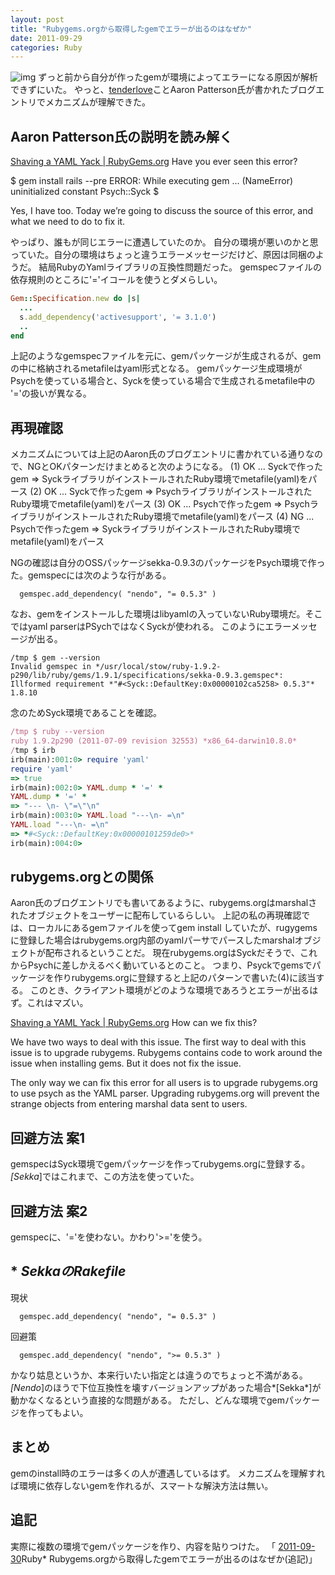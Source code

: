 ```yaml
---
layout: post
title: "Rubygems.orgから取得したgemでエラーが出るのはなぜか"
date: 2011-09-29
categories: Ruby
---
```

![img](../img/rubygems_icon_128.png)
ずっと前から自分が作ったgemが環境によってエラーになる原因が解析できずにいた。
やっと、[tenderlove](http://github.com/tenderlove)ことAaron Patterson氏が書かれたブログエントリでメカニズムが理解できた。

## Aaron Patterson氏の説明を読み解く
 [Shaving a YAML Yack | RubyGems.org](http://blog.rubygems.org/2011/08/31/shaving-the-yaml-yacc.html)
 Have you ever seen this error?
 
 $ gem install rails --pre
 ERROR:  While executing gem ... (NameError)
   uninitialized constant Psych::Syck
 $
 
 Yes, I have too. Today we’re going to discuss the source of this error, and what we
 need to do to fix it.

やっぱり、誰もが同じエラーに遭遇していたのか。
自分の環境が悪いのかと思っていた。自分の環境はちょっと違うエラーメッセージだけど、原因は同梱のようだ。
結局RubyのYamlライブラリの互換性問題だった。
gemspecファイルの依存規則のところに'='イコールを使うとダメらしい。
```ruby
Gem::Specification.new do |s|
  ...
  s.add_dependency('activesupport', '= 3.1.0')
  ..
end
```

上記のようなgemspecファイルを元に、gemパッケージが生成されるが、gemの中に格納されるmetafileはyaml形式となる。
gemパッケージ生成環境がPsychを使っている場合と、Syckを使っている場合で生成されるmetafile中の '='の扱いが異なる。

## 再現確認
メカニズムについては上記のAaron氏のブログエントリに書かれている通りなので、NGとOKパターンだけまとめると次のようになる。
 (1) OK ...   Syckで作ったgem =>  SyckライブラリがインストールされたRuby環境でmetafile(yaml)をパース
 (2) OK ...   Syckで作ったgem => PsychライブラリがインストールされたRuby環境でmetafile(yaml)をパース
 (3) OK ...  Psychで作ったgem => PsychライブラリがインストールされたRuby環境でmetafile(yaml)をパース
 (4) NG ...  Psychで作ったgem =>  SyckライブラリがインストールされたRuby環境でmetafile(yaml)をパース

NGの確認は自分のOSSパッケージsekka-0.9.3のパッケージをPsych環境で作った。gemspecには次のような行がある。
```
  gemspec.add_dependency( "nendo", "= 0.5.3" )
```

なお、gemをインストールした環境はlibyamlの入っていないRuby環境だ。そこではyaml parserはPSychではなくSyckが使われる。
このようにエラーメッセージが出る。
```
/tmp $ gem --version
Invalid gemspec in */usr/local/stow/ruby-1.9.2-p290/lib/ruby/gems/1.9.1/specifications/sekka-0.9.3.gemspec*: Illformed requirement *"#<Syck::DefaultKey:0x00000102ca5258> 0.5.3"*
1.8.10
```

念のためSyck環境であることを確認。
```ruby
/tmp $ ruby --version
ruby 1.9.2p290 (2011-07-09 revision 32553) *x86_64-darwin10.8.0*
/tmp $ irb
irb(main):001:0> require 'yaml'
require 'yaml'
=> true
irb(main):002:0> YAML.dump * '=' *
YAML.dump * '=' *
=> "--- \n- \"=\"\n"
irb(main):003:0> YAML.load "---\n- =\n"
YAML.load "---\n- =\n"
=> *#<Syck::DefaultKey:0x00000101259de0>*
irb(main):004:0> 
```

## rubygems.orgとの関係
Aaron氏のブログエントリでも書いてあるように、rubygems.orgはmarshalされたオブジェクトをユーザーに配布しているらしい。
上記の私の再現確認では、ローカルにあるgemファイルを使ってgem install していたが、rugygemsに登録した場合はrubygems.org内部のyamlパーサでパースしたmarshalオブジェクトが配布されるということだ。
現在rubygems.orgはSyckだそうで、これからPsychに差しかえるべく動いているとのこと。
つまり、Psyckでgemsでパッケージを作りrubygems.orgに登録すると上記のパターンで書いた(4)に該当する。
このとき、クライアント環境がどのような環境であろうとエラーが出るはず。これはマズい。

 [Shaving a YAML Yack | RubyGems.org](http://blog.rubygems.org/2011/08/31/shaving-the-yaml-yacc.html)
 How can we fix this?
 
 We have two ways to deal with this issue. The first way to deal with
 this issue is to upgrade rubygems. Rubygems contains code to work
 around the issue when installing gems. But it does not fix the issue.
 
 The only way we can fix this error for all users is to upgrade
 rubygems.org to use psych as the YAML parser. Upgrading rubygems.org
 will prevent the strange objects from entering marshal data sent to
 users.

## 回避方法 案1
gemspecはSyck環境でgemパッケージを作ってrubygems.orgに登録する。
*[Sekka*]ではこれまで、この方法を使っていた。

## 回避方法 案2
gemspecに、'='を使わない。かわり'>='を使う。

## * *SekkaのRakefile*
現状
```
  gemspec.add_dependency( "nendo", "= 0.5.3" )
```
回避策
```
  gemspec.add_dependency( "nendo", ">= 0.5.3" )
```

かなり姑息というか、本来行いたい指定とは違うのでちょっと不満がある。
*[Nendo*]のほうで下位互換性を壊すバージョンアップがあった場合*[Sekka*]が動かなくなるという直接的な問題がある。
ただし、どんな環境でgemパッケージを作ってもよい。

## まとめ
gemのinstall時のエラーは多くの人が遭遇しているはず。
メカニズムを理解すれば環境に依存しないgemを作れるが、スマートな解決方法は無い。

## 追記
実際に複数の環境でgemパッケージを作り、内容を貼りつけた。
「 [2011-09-30](/blog-archive/2011/09/30/post/)Ruby* Rubygems.orgから取得したgemでエラーが出るのはなぜか(追記)」
